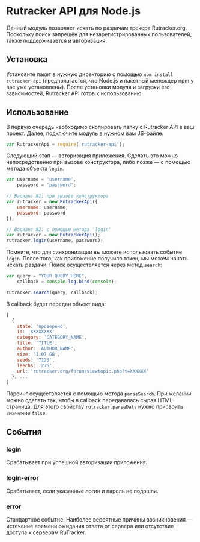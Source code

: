 # Rutracker API для Node.js
Данный модуль позволяет искать по раздачам трекера Rutracker.org. Поскольку поиск запрещён для незарегистрированных пользователей, также поддерживаетcя и авторизация.

## Установка
Установите пакет в нужную директорию с помощью ```npm install rutracker-api``` (предполагается, что Node.js и пакетный менеждер npm у вас уже установлены). После установки модуля и загрузки его зависимостей, Rutracker API готов к использованию.

## Использование
В первую очередь необходимо скопировать папку с Rutracker API в ваш проект. Далее, подключите модуль в нужном вам JS-файле:

```js
var RutrackerApi = require('rutracker-api');
```

Следующий этап — авторизация приложения. Сделать это можно непосредственно при вызове конструктора, либо позже — с помощью метода объекта ```login```.

```js
var username = 'username',
    password = 'password';

// Вариант №1: при вызове конструктора
var rutracker = new RutrackerApi({
    username: username, 
    password: password
});

// Вариант №2: с помощью метода 'login'
var rutracker = new RutrackerApi();
rutracker.login(username, password);
```

Помните, что для синхронизации вы можете использовать событие ```login```. После того, как приложение получило токен, мы можем начать искать раздачи. Поиск осуществляется через метод ```search```:

```js
var query = "YOUR QUERY HERE",
    callback = console.log.bind(console);

rutracker.search(query, callback);
```

В callback будет передан объект вида:
```js
[
  { 
    state: 'проверено',
    id: 'XXXXXXXX'
    category: 'CATEGORY_NAME',
    title: 'TITLE',
    author: 'AUTHOR_NAME',
    size: '1.07 GB',
    seeds: '7123',
    leechs: '275',
    url: 'rutracker.org/forum/viewtopic.php?t=XXXXXX' 
  }, ...
]
```

Парсинг осуществляется с помощью метода ```parseSearch```. При желании можно сделать так, чтобы в callback передавалась сырая HTML-страница. Для этого свойству ```rutracker.parseData``` нужно присвоить значение ```false```. 

## События
### login
Срабатывает при успешной авторизации приложения. 

### login-error
Срабатывает, если указанные логин и пароль не подошли.

### error
Стандартное событие. Наиболее вероятные причины возникновения — истечение времени ожидания ответа от сервера или отсутствие доступа к серверам RuTracker. 
